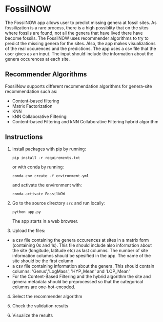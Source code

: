 # FossilNOW

The FossilNOW app allows user to predict missing genera at fossil sites. As fossilization is a rare process, there is a high possiblity that on the sites where fossils are found, not all the genera that have lived there have become fossils. The FossilNOW uses recommender algorithms to try to predict the missing genera for the sites. Also, the app makes visualizations of the real occurences and the predictions. The app uses a csv file that the user gives as an input. The input should include the information about the genera occurences at each site.

## Recommender Algorithms

FossilNow supports different recommendation algorithms for genera-site recommendation such as:

- Content-based filtering
- Matrix Factorization
- KNN
- kNN Collaborative Filtering
- Content-based Filtering and kNN Collaborative Filtering hybrid algorithm


## Instructions

1. Install packages with pip by running:

    `pip install -r requirements.txt`

    or with conda by running:

    `conda env create -f environment.yml`

    and activate the environment with:

    `conda activate FossilNOW`


2. Go to the source directory `src` and run locally:

    `python app.py`

    The app starts in a web browser.


3. Upload the files:
- a csv file containing the genera occurences at sites in a matrix form (containing 0s and 1s). This file should include also information about the site (longitude, latitude etc) as last columns. The number of site information columns should be spesified in the app. The name of the site should be the first column
- a csv file containing information about the genera. This should contain columns: 'Genus','LogMass', 'HYP_Mean' and 'LOP_Mean'
- For the Content-Based Filtering and the hybrid algorithm the site and genera metadata should be preprocessed so that the categorical columns are one-hot-encoded.

4. Select the recommender algorithm

5. Check the validation results

6. Visualize the results

